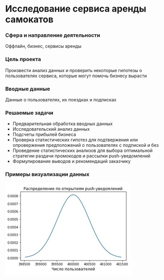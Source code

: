 # Исследование сервиса аренды самокатов

### **Сфера и направление деятельности**

Оффлайн, бизнес, сервисы аренды

### **Цель проекта**

Произвести анализ данных и проверить некоторые гипотезы о пользователях сервиса, которые могут помочь бизнесу вырасти

### **Вводные данные**

Данные о пользователях, их поездках и подписках

### **Решаемые задачи**

  - Предварительная обработка вводных данных
  - Исследовательский анализ данных
  - Подсчеты прибылей бизнеса
  - Проверка статистических гипотез для подтвержения или опровержения предположений о пользователях с подпиской и без 
  - Проведение статистических анализов для выбора оптимальной стратегии раздачи промокодов и рассылки push-уведомлений
  - Формулирование выводов и рекомендаций заказчику

### Примеры визуализации данных

![Рассылка](https://raw.githubusercontent.com/Gitsmither/scooters_AB/main/images/img.JPG)

